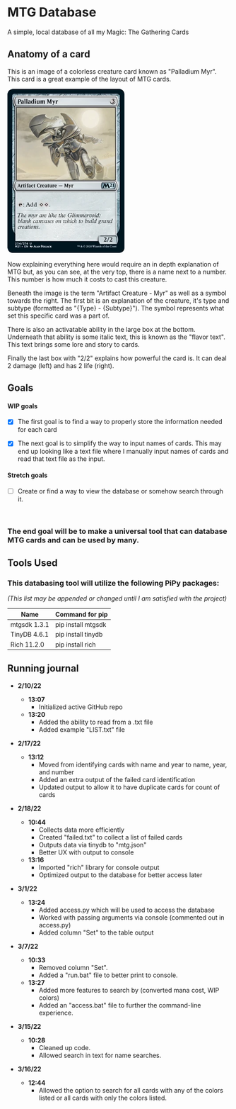 # MTG Database
 A simple, local database of all my Magic: The Gathering Cards


## Anatomy of a card

This is an image of a colorless creature card known as "Palladium Myr". This card is a great example of the layout of MTG cards.

![Palladium Myr MTG](palladium-myr-som.png)

Now explaining everything here would require an in depth explanation of MTG but, as you can see, at the very top, there is a name next to a number. 
This number is how much it costs to cast this creature.

Beneath the image is the term "Artifact Creature - Myr" as well as a symbol towards the right. The first bit is an explanation of the creature, it's type and subtype
(formatted as "{Type} - {Subtype}"). The symbol represents what set this specific card was a part of.

There is also an activatable ability in the large box at the bottom. Underneath that ability is some italic text, this is known as the "flavor text".
This text brings some lore and story to cards.

Finally the last box with "2/2" explains how powerful the card is. It can deal 2 damage (left) and has 2 life (right).


## Goals

#### **WIP goals**

- [x] The first goal is to find a way to properly store the information needed for each card


- [x] The next goal is to simplify the way to input names of cards. This may end up looking like a text file where I manually input names of cards and read that text file as the input.

#### Stretch goals
- [ ] Create or find a way to view the database or somehow search through it.

<br>

### The end goal will be to make a universal tool that can database MTG cards and can be used by many.

## Tools Used

### This databasing tool will utilize the following PiPy packages: 

*(This list may be appended or changed until I am satisfied with the project)*


| Name         | Command for pip    |
|--------------|--------------------|
| mtgsdk 1.3.1 | pip install mtgsdk |
| TinyDB 4.6.1 | pip install tinydb |
| Rich 11.2.0  | pip install rich   |

## Running journal

* **2/10/22**
    * **13:07**
        * Initialized active GitHub repo
    * **13:20**
        * Added the ability to read from a .txt file
        * Added example "LIST.txt" file 

* **2/17/22**
    * **13:12**
        * Moved from identifying cards with name and year to name, year, and number
        * Added an extra output of the failed card identification
        * Updated output to allow it to have duplicate cards for count of cards
* **2/18/22**
    * **10:44**
        * Collects data more efficiently
        * Created "failed.txt" to collect a list of failed cards
        * Outputs data via tinydb to "mtg.json"
        * Better UX with output to console 
    * **13:16**
        * Imported "rich" library for console output
        * Optimized output to the database for better access later
* **3/1/22**
    * **13:24**
        * Added access.py which will be used to access the database
        * Worked with passing arguments via console (commented out in access.py)
        * Added column "Set" to the table output
* **3/7/22**
    * **10:33**
        * Removed column "Set".
        * Added a "run.bat" file to better print to console.
    * **13:27**
        * Added more features to search by (converted mana cost, WIP colors)
        * Added an "access.bat" file to further the command-line experience.
* **3/15/22**
    * **10:28**
        * Cleaned up code.
        * Allowed search in text for name searches.
* **3/16/22**
    * **12:44**
        * Allowed the option to search for all cards with any of the colors listed or all cards with only the colors listed.